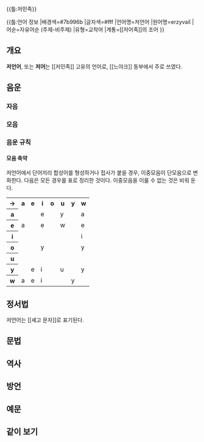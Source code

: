 {{틀:저민족}}

{{틀:언어 정보
|배경색=#7b996b
|글자색=#fff
|언어명=저언어
|원어명=erzyvail
|어순=자유어순 (주제-비주제)
|유형=교착어
|계통=[[저어족]]의 조어
}}

## 개요
**저언어**, 또는 **저어**는 [[저민족]] 고유의 언어로, [[느야크]] 동부에서 주로 쓰였다.

## 음운
### 자음
### 모음
### 음운 규칙
#### 모음 축약
저언어에서 단어끼리 합성어를 형성하거나 접사가 붙을 경우, 
이중모음이 단모음으로 변화한다. 다음은 모든 경우를 표로 정리한 것이다. 
이중모음을 이룰 수 없는 것은 비워 둔다.

<table>
    <tr>
        <th>-></th>
        <th>a</th>
        <th>e</th>
        <th>i</th>
        <th>o</th>
        <th>u</th>
        <th>y</th>
        <th>w</th>
    </tr>
    <tr>
        <th>a</th>
        <td></td>
        <td></td>
        <td>e</td>
        <td></td>
        <td>y</td>
        <td></td>
        <td>a</td>
    </tr>
    <tr>
        <th>e</th>
        <td>a</td>
        <td></td>
        <td>e</td>
        <td></td>
        <td>w</td>
        <td></td>
        <td>e</td>
    </tr>
    <tr>
        <th>i</th>
        <td></td>
        <td></td>
        <td></td>
        <td></td>
        <td></td>
        <td></td>
        <td>i</td>
    </tr>
    <tr>
        <th>o</th>
        <td></td>
        <td></td>
        <td>y</td>
        <td></td>
        <td></td>
        <td></td>
        <td>y</td>
    </tr>
    <tr>
        <th>u</th>
        <td></td>
        <td></td>
        <td></td>
        <td></td>
        <td></td>
        <td></td>
        <td></td>
    </tr>
    <tr>
        <th>y</th>
        <td></td>
        <td>e</td>
        <td>i</td>
        <td></td>
        <td>u</td>
        <td></td>
        <td>y</td>
    </tr>
    <tr>
        <th>w</th>
        <td>a</td>
        <td>e</td>
        <td>i</td>
        <td></td>
        <td></td>
        <td>y</td>
        <td></td>
    </tr>
</table>

## 정서법
저언어는 [[셰고 문자]]로 표기된다.

## 문법
## 역사
## 방언
## 예문
## 같이 보기